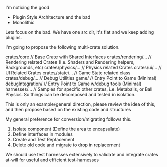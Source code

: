 I'm noticing the good
- Plugin Style Architecture
and the bad
- Monolithic


Lets focus on the bad. We have one src dir, it's flat and we keep adding plugins.

I'm going to propose the following multi-crate solution.

crates/core             // Base Crate with Shared Interfaces
crates/rendering/...    // Rendering related Crates (I.e. Shaders and Rendering helpers, Backgrounds, etc)
crates/physics/...      // Physics related Crates
crates/ui/...           // UI Related Crates
crates/state/...        // Game State related class
crates/debug/...        // Debug Utilities
game/               // Entry Point to Game (Minimal)
debugIntegration/   // Entry Point to Game w/debug tools (Minimal)
harnesses/...       // Samples for specific other crates, i.e. Metaballs, or Ball Physics. So things can be decomposed and tested in isolation.

This is only an example/general direction, please review the idea of this, and then propose based on the existing code and structures

My general preference for conversion/migrating follows this.

1) Isolate component (Define the area to encapsulate)
2) Define interfaces in modules
3) Create and Test Replacement
4) Delete old code and migrate to drop in replacement

We should use test harnesses extensively to validate and integrate crates at-will for useful and efficient test-harnesses
